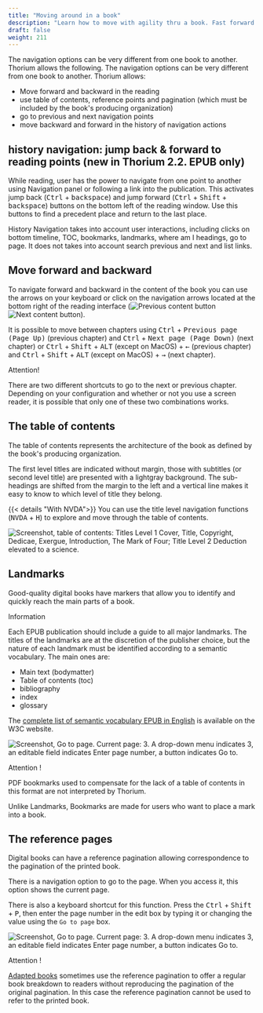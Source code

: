 ```yaml
---
title: "Moving around in a book"
description: "Learn how to move with agility thru a book. Fast forward and backward to next or previous chapter, page or content. Navigate thru table of content, landmarks and reference pages."
draft: false
weight: 211
---
```


The navigation options can be very different from one book to another. 
Thorium allows the following.
The navigation options can be very different from one book to another. Thorium allows: 

* Move forward and backward in the reading
* use table of contents, reference points and pagination (which must be included by the book's producing organization)
* go to previous and next navigation points
* move backward and forward in the history of navigation actions

## history navigation: jump back & forward to reading points (new in Thorium 2.2. EPUB only)
While reading, user has the power to navigate from one point to another using Navigation panel or following a link into the publication. This activates jump back (<kbd>Ctrl</kbd>  +  <kbd>backspace</kbd>) and jump forward (<kbd>Ctrl</kbd>  +  <kbd>Shift</kbd> + <kbd>backspace</kbd>) buttons on the bottom left of the reading window. Use this buttons to find a precedent place and return to the last place. 

History Navigation takes into account user interactions, including clicks on bottom timeline, TOC, bookmarks, landmarks, where am I headings, go to page. It does not takes into account search previous and next and list links.

## Move forward and backward

To navigate forward and backward in the content of the book you can 
use the arrows on your keyboard or click on the navigation arrows 
located at the bottom right of the reading interface 
(<img class="icons" src="../../resources/images/icons/baseline-arrow_left_ios-24px.svg" alt="Previous content button"/><img class="icons" src="../../resources/images/icons/baseline-arrow_forward_ios-24px.svg" alt="Next content button"/>).

It is possible to move between chapters using 
<kbd>Ctrl</kbd> + <kbd>Previous page (Page Up)</kbd> (previous chapter) and 
<kbd>Ctrl</kbd> + <kbd>Next page (Page Down)</kbd> (next chapter) 
or <kbd>Ctrl</kbd> + <kbd>Shift</kbd> + <kbd>ALT</kbd> 
(except on MacOS) + <kbd>&larr;</kbd> 
(previous chapter) 
and <kbd>Ctrl</kbd> + <kbd>Shift</kbd> + <kbd>ALT</kbd> 
(except on MacOS) + <kbd>&rarr;</kbd> 
(next chapter).

<div class="alert">

Attention!

There are two different shortcuts to go to the next or previous chapter. 
Depending on your configuration and whether or not you use a screen reader,
it is possible that only one of these two combinations works.

</div>



## The table of contents

The table of contents represents the architecture of the book as defined by 
the book's producing organization.

The first level titles are indicated without margin, those with 
subtitles (or second level title) are presented with a lightgray background. 
The sub-headings are shifted from the margin to the left and a 
vertical line makes it easy to know 
to which level of title they belong.

{{< details "With NVDA">}}
You can use the title level navigation functions 
(<kbd>NVDA</kbd> + <kbd>H</kbd>) 
to explore and move through the table of contents.
</div>



<img src="../../resources/images/local-fr/thorium-TDM-light.png" alt="Screenshot, table of contents: Titles Level 1 Cover, Title, Copyright, Dedicae, Exergue, Introduction, The Mark of Four; Title Level 2 Deduction elevated to a science."/>


## Landmarks

Good-quality digital books have markers that allow you to 
identify and quickly reach the main parts of a book.

<div class="info">

Information 

Each EPUB publication should include a guide to all major 
landmarks. The titles of the landmarks are at the discretion of the publisher 
choice, but the nature of each landmark must be identified according to a 
semantic vocabulary. The main ones are:

* Main text (bodymatter)
* Table of contents (toc)
* bibliography
* index
* glossary

The [complete list of semantic vocabulary EPUB in English](https://www.w3.org/TR/epub-ssv/)
is available on the W3C website.

</div>



<img src="../../resources/images/local-fr/thorium-reperes.png" alt="Screenshot, Go to page. Current page: 3. A drop-down menu indicates 3, an editable field indicates Enter page number, a button indicates Go to."/>



<div class="danger">

Attention !

PDF bookmarks used to compensate for the lack of a table of contents 
in this format are not interpreted by Thorium. 

Unlike Landmarks, Bookmarks are made for users who want to place a mark into a book.

</div>

## The reference pages

Digital books can have a reference pagination allowing 
correspondence to the pagination of the printed book.

There is a navigation option to go to the page. 
When you access it, this option shows the current page.

There is also a keyboard shortcut for this function. Press the 
<kbd>Ctrl</kbd> + <kbd>Shift</kbd> + <kbd>P</kbd>, 
then enter the page number in the edit box by typing it or 
changing the value using the `Go to page` box.

<img src="../../resources/images/local-fr/thorium-gotopage.png" alt="Screenshot, Go to page. Current page: 3. A drop-down menu indicates 3, an editable field indicates Enter page number, a button indicates Go to."/>

<div class="warning">

Attention !

<a href="../420_glossary/index.xhtml#AdaptedBooks">Adapted books</a> sometimes use the reference pagination to offer a regular 
book breakdown to readers without reproducing the pagination of the 
original pagination. In this case the reference pagination cannot be used 
to refer to the printed book.

</div>